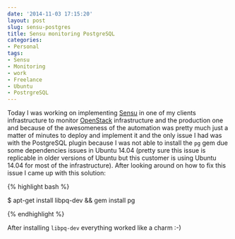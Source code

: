 ```yaml
---
date: '2014-11-03 17:15:20'
layout: post
slug: sensu-postgres 
title: Sensu monitoring PostgreSQL
categories:
- Personal
tags:
- Sensu
- Monitoring
- work
- Freelance
- Ubuntu
- PostrgreSQL
---
```


Today I was working on implementing [Sensu](http://sensuapp.org/) in one of my clients infrastructure to monitor [OpenStack](http://openstack.org) infrastructure and the production one and because of the awesomeness of the automation was pretty much just a matter of minutes to deploy and implement it and the only issue I had was with the PostgreSQL plugin because I was not able to install the `pg` gem due some dependencies issues in Ubuntu 14.04 (pretty sure this issue is replicable in older versions of Ubuntu but this customer is using Ubuntu 14.04 for most of the infrastructure).
After looking around on how to fix this issue I came up with this solution:


{% highlight bash %}

$ apt-get install libpq-dev && gem install pg

{% endhighlight %}

After installing `libpq-dev` everything worked like a charm :-)
